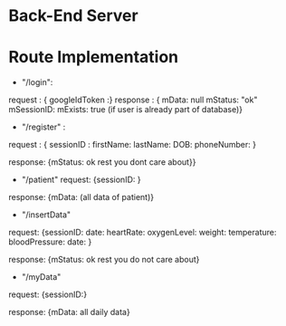 # Back-End Server


# Route Implementation

* "/login":

request : { googleIdToken :}
response : { mData: null
             mStatus: "ok"
             mSessionID: 
             mExists: true (if user is already part of database)}

* "/register" :

request : { sessionID : 
            firstName: 
            lastName: 
            DOB: 
            phoneNumber: }

response: {mStatus: ok
            rest you dont care about}}

* "/patient"
request: {sessionID: }

response: {mData: (all data of patient)}

* "/insertData"

request: {sessionID:
          date:
          heartRate:
          oxygenLevel:
          weight: 
          temperature:
          bloodPressure:
          date: }

response: {mStatus: ok 
           rest you do not care about}

* "/myData"

request: {sessionID:}

response: {mData: all daily data}